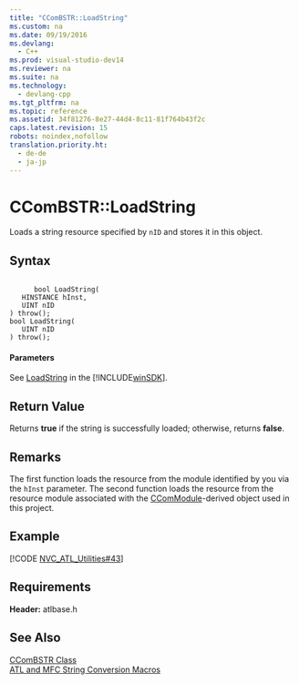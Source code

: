 ```yaml
---
title: "CComBSTR::LoadString"
ms.custom: na
ms.date: 09/19/2016
ms.devlang: 
  - C++
ms.prod: visual-studio-dev14
ms.reviewer: na
ms.suite: na
ms.technology: 
  - devlang-cpp
ms.tgt_pltfrm: na
ms.topic: reference
ms.assetid: 34f81276-8e27-44d4-8c11-81f764b43f2c
caps.latest.revision: 15
robots: noindex,nofollow
translation.priority.ht: 
  - de-de
  - ja-jp
---
```

# CComBSTR::LoadString
Loads a string resource specified by `nID` and stores it in this object.  
  
## Syntax  
  
```  
  
      bool LoadString(  
   HINSTANCE hInst,  
   UINT nID   
) throw();  
bool LoadString(  
   UINT nID   
) throw();  
```  
  
#### Parameters  
 See [LoadString](http://msdn.microsoft.com/library/windows/desktop/ms647486) in the [!INCLUDE[winSDK](../vs140/includes/winSDK_md.md)].  
  
## Return Value  
 Returns **true** if the string is successfully loaded; otherwise, returns **false**.  
  
## Remarks  
 The first function loads the resource from the module identified by you via the `hInst` parameter. The second function loads the resource from the resource module associated with the [CComModule](../vs140/CComModule-Class.md)-derived object used in this project.  
  
## Example  
 [!CODE [NVC_ATL_Utilities#43](../CodeSnippet/VS_Snippets_Cpp/NVC_ATL_Utilities#43)]  
  
## Requirements  
 **Header:** atlbase.h  
  
## See Also  
 [CComBSTR Class](../vs140/CComBSTR-Class.md)   
 [ATL and MFC String Conversion Macros](assetId:///6ffb16b0-df9e-4011-a105-f756c3caf3ba)